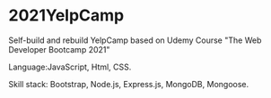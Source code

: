 # 2021YelpCamp
Self-build and rebuild YelpCamp based on Udemy Course "The Web Developer Bootcamp 2021"

Language:JavaScript, Html, CSS.

Skill stack: Bootstrap, Node.js, Express.js, MongoDB, Mongoose.
